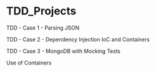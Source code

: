 # TDD_Projects

TDD - Case 1 - Parsing JSON

TDD - Case 2 - Dependency Injection IoC and Containers

TDD - Case 3 - MongoDB with Mocking Tests

Use of Containers